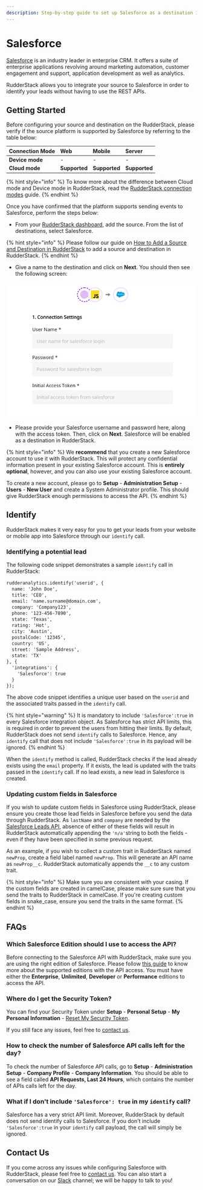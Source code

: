 ```yaml
---
description: Step-by-step guide to set up Salesforce as a destination in RudderStack
---
```


# Salesforce

[Salesforce](https://www.salesforce.com/in/?ir=1) is an industry leader in enterprise CRM. It offers a suite of enterprise applications revolving around marketing automation, customer engagement and support, application development as well as analytics. 

RudderStack allows you to integrate your source to Salesforce in order to identify your leads without having to use the REST APIs.

## Getting Started

Before configuring your source and destination on the RudderStack, please verify if the source platform is supported by Salesforce by referring to the table below:

| **Connection Mode** | **Web** | **Mobile** | **Server** |
| :--- | :--- | :--- | :--- |
| **Device mode** | - | - | - |
| **Cloud** **mode** | **Supported** | **Supported** | **Supported** |

{% hint style="info" %}
To know more about the difference between Cloud mode and Device mode in RudderStack, read the [RudderStack connection modes](https://docs.rudderstack.com/get-started/rudderstack-connection-modes) guide.
{% endhint %}

Once you have confirmed that the platform supports sending events to Salesforce, perform the steps below:

* From your [RudderStack dashboard](https://app.rudderlabs.com/), add the source. From the list of destinations, select Salesforce.

{% hint style="info" %}
Please follow our guide on [How to Add a Source and Destination in RudderStack](https://docs.rudderstack.com/how-to-guides/adding-source-and-destination-rudderstack) to add a source and destination in RudderStack.
{% endhint %}

* Give a name to the destination and click on **Next**. You should then see the following screen:

![Salesforce Connection Settings](../.gitbook/assets/image%20%2842%29.png)

* Please provide your Salesforce username and password here, along with the access token. Then, click on **Next**. Salesforce will be enabled as a destination in RudderStack.

{% hint style="info" %}
We **recommend** that you create a new Salesforce account to use it with RudderStack. This will protect any confidential information present in your existing Salesforce account. This is **entirely optional**, however, and you can also use your existing Salesforce account.

To create a new account, please go to **Setup** - **Administration Setup** - **Users** - **New User** and create a System Administrator profile. This should give RudderStack enough permissions to access the API.
{% endhint %}

## Identify

RudderStack makes it very easy for you to get your leads from your website or mobile app into Salesforce through our `identify` call. 

### Identifying a potential lead

The following code snippet demonstrates a sample `identify` call in RudderStack:

```text
rudderanalytics.identify('userid', {
  name: 'John Doe',
  title: 'CEO',
  email: 'name.surname@domain.com',
  company: 'Company123',
  phone: '123-456-7890',
  state: 'Texas',
  rating: 'Hot',
  city: 'Austin',
  postalCode: '12345',
  country: 'US',
  street: 'Sample Address',
  state: 'TX'
}, {
  'integrations': {
    'Salesforce': true
  }
});
```

The above code snippet identifies a unique user based on the `userid` and the associated traits passed in the `identify` call.

{% hint style="warning" %}
It is mandatory to include `'Salesforce':true` in every Salesforce integration object. As Salesforce has strict API limits, this is required in order to prevent the users from hitting their limits. By default, RudderStack does not send `identify` calls to Salesforce. Hence, any `identify` call that does not include `'Salesforce':true` in its payload will be ignored.
{% endhint %}

When the `identify` method is called, RudderStack checks if the lead already exists using the `email` property. If it exists, the lead is updated with the traits passed in the `identify` call. If no lead exists, a new lead in Salesforce is created.

### Updating custom fields in Salesforce

If you wish to update custom fields in Salesforce using RudderStack, please ensure you create those lead fields in Salesforce before you send the data through RudderStack. As `lastName` and `company` are needed by the [Salesforce Leads API](https://developer.salesforce.com/docs/atlas.en-us.api.meta/api/sforce_api_objects_lead.htm), absence of either of these fields will result in RudderStack automatically appending the `'n/a'`string to both the fields - even if they have been specified in some previous request.

As an example, if you wish to collect a custom trait in RudderStack named `newProp`, create a field label named `newProp`. This will generate an API name as `newProp__c`. RudderStack automatically appends the `__c` to any custom trait. 

{% hint style="info" %}
Make sure you are consistent with your casing. If the custom fields are created in camelCase, please make sure sure that you send the traits to RudderStack in camelCase. If you're creating custom fields in snake\_case, ensure you send the traits in the same format.
{% endhint %}

## FAQs

### Which Salesforce Edition should I use to access the API?

Before connecting to the Salesforce API with RudderStack, make sure you are using the right edition of Salesforce. Please follow [this guide](https://help.salesforce.com/articleView?id=000326486&type=1&mode=1) to know more about the supported editions with the API access. You must have either the **Enterprise**, **Unlimited**, **Developer** or **Performance** editions to access the API.

### Where do I get the Security Token?

You can find your Security Token under **Setup** - **Personal Setup** - **My Personal Information** - [Reset My Security Token](https://na15.salesforce.com/_ui/system/security/ResetApiTokenEdit).

If you still face any issues, feel free to [contact us](https://rudderstack.com/contact/).

### How to check the number of Salesforce API calls left for the day?

To check the number of Salesforce API calls, go to **Setup** - **Administration Setup** - **Company Profile** - **Company Information**. You should be able to see a field called **API Requests, Last 24 Hours**, which contains the number of APIs calls left for the day.

### What if I don't include `'Salesforce': true` in my `identify` call?

Salesforce has a very strict API limit. Moreover, RudderStack by default does not send identify calls to Salesforce. If you don't include `'Salesforce':true` in your `identify` call payload, the call will simply be ignored.

## Contact Us

If you come across any issues while configuring Salesforce with RudderStack, please feel free to [contact us](mailto:%20contact@rudderstack.com). You can also start a conversation on our [Slack](https://resources.rudderstack.com/join-rudderstack-slack) channel; we will be happy to talk to you!

